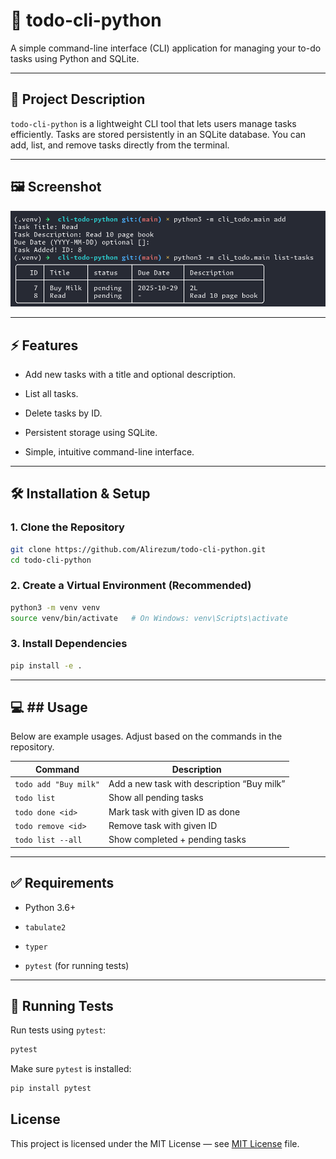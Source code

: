 

# 📝 todo-cli-python

A simple command-line interface (CLI) application for managing your to-do tasks using Python and SQLite.

---

## 📌 Project Description

`todo-cli-python` is a lightweight CLI tool that lets users manage tasks efficiently. Tasks are stored persistently in an SQLite database. You can add, list, and remove tasks directly from the terminal.

---

## 🖼️ Screenshot

![screenshot](screenshot/screenshot.png)

---

## ⚡ Features

- Add new tasks with a title and optional description.
    
- List all tasks.
    
- Delete tasks by ID.
    
- Persistent storage using SQLite.
    
- Simple, intuitive command-line interface.
    

---

## 🛠️ Installation & Setup

### 1. Clone the Repository

```bash
git clone https://github.com/Alirezum/todo-cli-python.git
cd todo-cli-python
```

### 2. Create a Virtual Environment (Recommended)

```bash
python3 -m venv venv
source venv/bin/activate   # On Windows: venv\Scripts\activate
```

### 3. Install Dependencies

```bash
pip install -e .
```

---

## 💻 ## Usage

Below are example usages. Adjust based on the commands in the repository.

|Command|Description|
|---|---|
|`todo add "Buy milk"`|Add a new task with description “Buy milk”|
|`todo list`|Show all pending tasks|
|`todo done <id>`|Mark task with given ID as done|
|`todo remove <id>`|Remove task with given ID|
|`todo list --all`|Show completed + pending tasks|

---

## ✅ Requirements

- Python 3.6+
    
- `tabulate2`
    
- `typer`
    
- `pytest` (for running tests)
    

---

## 🧪 Running Tests

Run tests using `pytest`:

```bash
pytest
```

Make sure `pytest` is installed:

```bash
pip install pytest
```


## License
This project is licensed under the 
MIT License — see [MIT License](LICENSE) file.
